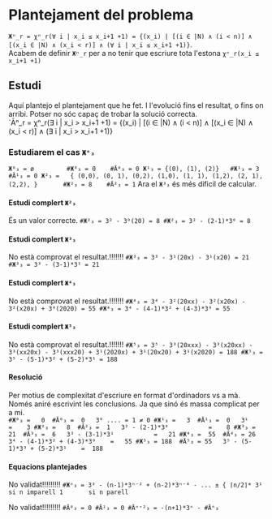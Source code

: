 # Plantejament del problema
`Жⁿ_r = χⁿ_r(∀ i | x_i ≤ x_i+1 +1) = {(x_i) | [(i ∈ |N) ∧ (i < n)] ∧ [(x_i ∈ |N) ∧ (x_i < r)] ∧ (∀ i | x_i ≤ x_i+1 +1)}`.<br>
Acabem de definir `Жⁿ_r` per a no tenir que escriure tota l'estona `χⁿ_r(x_i ≤ x_i+1 +1)`

## Estudi
Aquí plantejo el plantejament que he fet.
I l'evolució fins el resultat, o fins on arribi.
Potser no sóc capaç de trobar la solució correcta.<br>
`Āⁿ_r = χⁿ_r(∃ i | x_i > x_i+1 +1) = {(x_i) | [(i ∈ |N) ∧ (i < n)] ∧ [(x_i ∈ |N) ∧ (x_i < r)] ∧ (∃ i | x_i > x_i+1 +1)}

### Estudiarem el cas `Жⁿ₃`
``
	Ж⁰₃ = ø			#Ж⁰₃ = 0	#Ā⁰₃ = 0
	Ж¹₃ = {(0), (1), (2)}	#Ж¹₃ = 3	#Ā¹₃ = 0
	Ж²₃ =	{
			(0,0), (0, 1), (0,2),
			(1,0), (1, 1), (1,2),
			       (2, 1), (2,2),
		}		#Ж²₃ = 8	#Ā²₃ = 1
``
Ara el `Ж³₃` és més dificil de calcular.<br>

#### Estudi complert `Ж²₃`
És un valor correcte.
``
	#Ж²₃ = 3² - 3⁰(20) = 8
	#Ж²₃ = 3² - (2-1)*3⁰ = 8
``

#### Estudi complert `Ж³₃`
No està comprovat el resultat.!!!!!!!
``
	#Ж³₃ = 3³ - 3¹(20x) - 3¹(x20) = 21
	#Ж³₃ = 3³ - (3-1)*3¹ = 21
``

#### Estudi complert `Ж⁴₃`
No està comprovat el resultat.!!!!!!!
``
	#Ж⁴₃ = 3⁴ - 3²(20xx) - 3²(x20x) - 3²(x20x) + 3⁰(2020) = 55
	#Ж⁴₃ = 3⁴ - (4-1)*3² + (4-3)*3⁰ = 55
``

#### Estudi complert `Ж⁵₃`
No està comprovat el resultat.!!!!!!!
``
	#Ж⁵₃ = 3⁵ - 3³(20xxx) - 3³(x20xx) - 3³(xx20x) - 3³(xxx20) + 3¹(2020x) + 3¹(20x20) + 3¹(x2020) = 188
	#Ж⁵₃ = 3⁵ - (5-1)*3² + (5-2)*3¹ = 188
``

#### Resolució
Per motius de complexitat d'escriure en format d'ordinadors vs a mà.
Només aniré escrivint les conclusions.
Ja que sinó és massa complicat per a mi.<br>
``
	#Ж⁰₃ =   0	#Ā⁰₃ =  0	3⁰ .... = 1 ≠ 0
	#Ж¹₃ =   3	#Ā¹₃ =  0	3¹				=    3
	#Ж²₃ =   8	#Ā²₃ =  1	3² - (2-1)*3⁰			=    8
	#Ж³₃ =  21	#Ā³₃ =  6	3³ - (3-1)*3¹			=   21
	#Ж⁴₃ =  55	#Ā⁴₃ = 26	3⁴ - (4-1)*3² + (4-3)*3⁰	=   55
	#Ж⁵₃ = 188	#Ā⁵₃ = 55	3⁵ - (5-1)*3³ + (5-2)*3¹	=  188
``

#### Equacions plantejades
No validat!!!!!!!!!
``
	#Жⁿ₃ = 3³ - (n-1)*3ⁿ⁻² + (n-2)*3ⁿ⁻⁴ - ...
		± {
			⌈n/2⌉* 3¹	si n imparell
			1		si n parell
``

No validat!!!!!!!!!
``
	#Ā⁰₃ = 0
	#Ā¹₃ = 0
	#Āⁿ⁺²₃ = -(n+1)*3ⁿ - #Āⁿ₃
``
